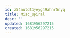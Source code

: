 ```yaml
---
id: z54nutdt1yeyg49ahnr5nyq
title: Misc_spiral
desc: ''
updated: 1681956297215
created: 1681956297215
---
```

